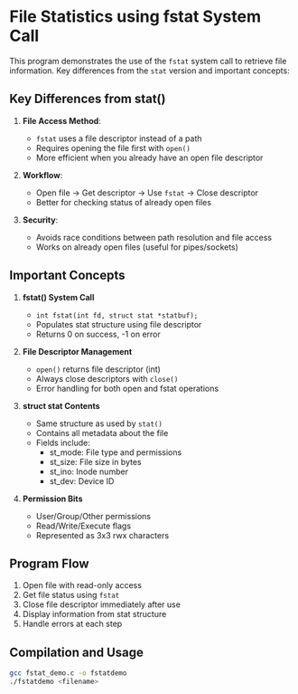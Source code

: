 # File Statistics using fstat System Call

This program demonstrates the use of the `fstat` system call to retrieve file information. Key differences from the `stat` version and important concepts:

## Key Differences from stat()
1. **File Access Method**:
   - `fstat` uses a file descriptor instead of a path
   - Requires opening the file first with `open()`
   - More efficient when you already have an open file descriptor

2. **Workflow**:
   - Open file → Get descriptor → Use `fstat` → Close descriptor
   - Better for checking status of already open files

3. **Security**:
   - Avoids race conditions between path resolution and file access
   - Works on already open files (useful for pipes/sockets)

## Important Concepts

1. **fstat() System Call**
   - `int fstat(int fd, struct stat *statbuf);`
   - Populates stat structure using file descriptor
   - Returns 0 on success, -1 on error

2. **File Descriptor Management**
   - `open()` returns file descriptor (int)
   - Always close descriptors with `close()`
   - Error handling for both open and fstat operations

3. **struct stat Contents**
   - Same structure as used by `stat()`
   - Contains all metadata about the file
   - Fields include:
     - st_mode: File type and permissions
     - st_size: File size in bytes
     - st_ino: Inode number
     - st_dev: Device ID

4. **Permission Bits**
   - User/Group/Other permissions
   - Read/Write/Execute flags
   - Represented as 3x3 rwx characters

## Program Flow
1. Open file with read-only access
2. Get file status using `fstat`
3. Close file descriptor immediately after use
4. Display information from stat structure
5. Handle errors at each step

## Compilation and Usage
```bash
gcc fstat_demo.c -o fstatdemo
./fstatdemo <filename>